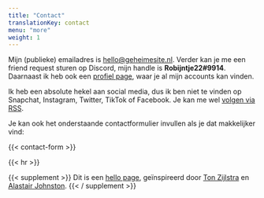 ```yaml
---
title: "Contact"
translationKey: contact
menu: "more"
weight: 1
---
```


Mijn (publieke) emailadres is [hello@geheimesite.nl](mailto:hello@geheimesite.nl). Verder kan je me een friend request sturen op Discord, mijn handle is **Robijntje22#9914**. Daarnaast ik heb ook een [profiel page](/me), waar je al mijn accounts kan vinden.

Ik heb een absolute hekel aan social media, dus ik ben niet te vinden op Snapchat, Instagram, Twitter, TikTok of Facebook. Je kan me wel [volgen via RSS](/volgen).

Je kan ook het onderstaande contactformulier invullen als je dat makkelijker vind:

{{< contact-form >}}

{{< hr >}}

{{< supplement >}}
Dit is een [hello page](https://alastairjohnston.com/introducing-hello-pages/), geïnspireerd door [Ton Zijlstra](https://www.zylstra.org/blog/hello/) en [Alastair Johnston](https://alastairjohnston.com/hello/).
{{< / supplement >}}
